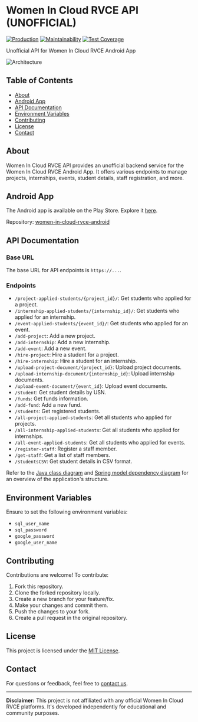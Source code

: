 # Women In Cloud RVCE API (UNOFFICIAL)

<a href="https://render.com"><img alt="Production" src="https://img.shields.io/badge/production-down-darkred.svg"/></a>
[![Maintainability](https://api.codeclimate.com/v1/badges/a5688e693a48ff0953ca/maintainability)](https://codeclimate.com/github/mssandeepkamath/women-in-cloud-rvce-api/maintainability)
[![Test Coverage](https://api.codeclimate.com/v1/badges/a5688e693a48ff0953ca/test_coverage)](https://codeclimate.com/github/mssandeepkamath/women-in-cloud-rvce-api/test_coverage)

Unofficial API for Women In Cloud RVCE Android App

![Architecture](https://user-images.githubusercontent.com/90695071/229217757-4a582538-3619-4a4a-9970-b0537a488e50.png)


## Table of Contents

- [About](#about)
- [Android App](#android-app)
- [API Documentation](#api-documentation)
- [Environment Variables](#environment-variables)
- [Contributing](#contributing)
- [License](#license)
- [Contact](#contact)

## About

Women In Cloud RVCE API provides an unofficial backend service for the Women In Cloud RVCE Android App. It offers various endpoints to manage projects, internships, events, student details, staff registration, and more.

## Android App

The Android app is available on the Play Store. Explore it [here](https://play.google.com/store/apps/details?id=com.sandeep.womenincloudrvce).

Repository: [women-in-cloud-rvce-android](https://github.com/mssandeepkamath/women-in-cloud-rvce-android)

## API Documentation

### Base URL

The base URL for API endpoints is `https://...`.

### Endpoints

- `/project-applied-students/{project_id}/`: Get students who applied for a project.
- `/internship-applied-students/{internship_id}/`: Get students who applied for an internship.
- `/event-applied-students/{event_id}/`: Get students who applied for an event.
- `/add-project`: Add a new project.
- `/add-internship`: Add a new internship.
- `/add-event`: Add a new event.
- `/hire-project`: Hire a student for a project.
- `/hire-internship`: Hire a student for an internship.
- `/upload-project-document/{project_id}`: Upload project documents.
- `/upload-internship-document/{internship_id}`: Upload internship documents.
- `/upload-event-document/{event_id}`: Upload event documents.
- `/student`: Get student details by USN.
- `/funds`: Get funds information.
- `/add-fund`: Add a new fund.
- `/students`: Get registered students.
- `/all-project-applied-students`: Get all students who applied for projects.
- `/all-internship-applied-students`: Get all students who applied for internships.
- `/all-event-applied-students`: Get all students who applied for events.
- `/register-staff`: Register a staff member.
- `/get-staff`: Get a list of staff members.
- `/studentsCSV`: Get student details in CSV format.

Refer to the [Java class diagram](https://user-images.githubusercontent.com/90695071/232433709-a390d603-3a38-401e-9adb-9799d075d41c.png) and [Spring model dependency diagram](https://user-images.githubusercontent.com/90695071/232434107-1a720fa8-e055-4b83-99f1-8bfc1b52f798.png) for an overview of the application's structure.

## Environment Variables

Ensure to set the following environment variables:

- `sql_user_name`
- `sql_password`
- `google_password`
- `google_user_name`

## Contributing

Contributions are welcome! To contribute:

1. Fork this repository.
2. Clone the forked repository locally.
3. Create a new branch for your feature/fix.
4. Make your changes and commit them.
5. Push the changes to your fork.
6. Create a pull request in the original repository.

## License

This project is licensed under the [MIT License](Licence).

## Contact

For questions or feedback, feel free to [contact us](mailto:msandeepcip@gmail.com).

---

**Disclaimer:** This project is not affiliated with any official Women In Cloud RVCE platforms. It's developed independently for educational and community purposes.
